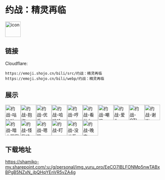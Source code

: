 # 约战：精灵再临
<img src="https://emoji.shojo.cn/bili/src/约战：精灵再临/icon.png" width="50" height="50" alt="icon">

## 链接
Cloudflare:
```
https://emoji.shojo.cn/bili/src/约战：精灵再临
https://emoji.shojo.cn/bili/webp/约战：精灵再临
```
## 展示
<img src="https://emoji.shojo.cn/bili/src/约战：精灵再临/约战-咕咕咕.png" width="50" height="50" alt="约战-咕咕咕"><img src="https://emoji.shojo.cn/bili/src/约战：精灵再临/约战-抱抱.png" width="50" height="50" alt="约战-抱抱"><img src="https://emoji.shojo.cn/bili/src/约战：精灵再临/约战-优秀.png" width="50" height="50" alt="约战-优秀"><img src="https://emoji.shojo.cn/bili/src/约战：精灵再临/约战-哈哈哈.png" width="50" height="50" alt="约战-哈哈哈"><img src="https://emoji.shojo.cn/bili/src/约战：精灵再临/约战-哼.png" width="50" height="50" alt="约战-哼"><img src="https://emoji.shojo.cn/bili/src/约战：精灵再临/约战-看什么.png" width="50" height="50" alt="约战-看什么"><img src="https://emoji.shojo.cn/bili/src/约战：精灵再临/约战-嘲讽.png" width="50" height="50" alt="约战-嘲讽"><img src="https://emoji.shojo.cn/bili/src/约战：精灵再临/约战-爱你.png" width="50" height="50" alt="约战-爱你"><img src="https://emoji.shojo.cn/bili/src/约战：精灵再临/约战-OTL.png" width="50" height="50" alt="约战-OTL"><img src="https://emoji.shojo.cn/bili/src/约战：精灵再临/约战-谢谢.png" width="50" height="50" alt="约战-谢谢"><img src="https://emoji.shojo.cn/bili/src/约战：精灵再临/约战-暗中观察.png" width="50" height="50" alt="约战-暗中观察"><img src="https://emoji.shojo.cn/bili/src/约战：精灵再临/约战-怪我咯.png" width="50" height="50" alt="约战-怪我咯"><img src="https://emoji.shojo.cn/bili/src/约战：精灵再临/约战-嗯嗯.png" width="50" height="50" alt="约战-嗯嗯"><img src="https://emoji.shojo.cn/bili/src/约战：精灵再临/约战-盯.png" width="50" height="50" alt="约战-盯"><img src="https://emoji.shojo.cn/bili/src/约战：精灵再临/约战-没关系.png" width="50" height="50" alt="约战-没关系"><img src="https://emoji.shojo.cn/bili/src/约战：精灵再临/约战-晚安.png" width="50" height="50" alt="约战-晚安">

## 下载地址

https://shamiko-my.sharepoint.com/:u:/g/personal/img_yuru_pro/EeCO7lBLFONMp5nwTABxBPgB5NZxN_jbQHqYEnVR5vZA4g